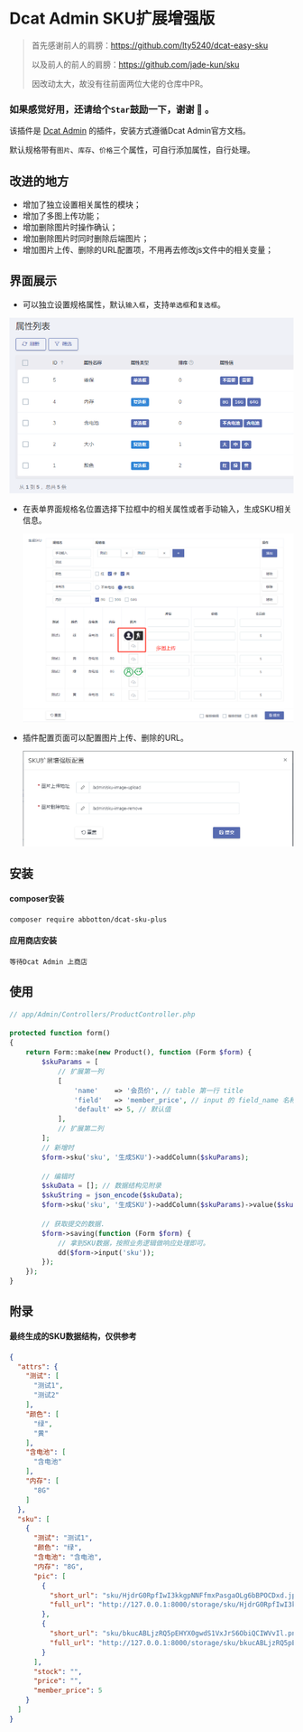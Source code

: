 # Dcat Admin SKU扩展增强版

> 首先感谢前人的肩膀：https://github.com/lty5240/dcat-easy-sku
>
> 以及前人的前人的肩膀：https://github.com/jade-kun/sku
>
> 因改动太大，故没有往前面两位大佬的仓库中PR。

### **如果感觉好用，还请给个`Star`鼓励一下，谢谢 :beers: 。**

该插件是 [Dcat Admin](https://learnku.com/docs/dcat-admin/) 的插件，安装方式遵循Dcat Admin官方文档。

默认规格带有`图片`、`库存`、`价格`三个属性，可自行添加属性，自行处理。

## 改进的地方

- 增加了独立设置相关属性的模块；
- 增加了多图上传功能；
- 增加删除图片时操作确认；
- 增加删除图片时同时删除后端图片；
- 增加图片上传、删除的URL配置项，不用再去修改js文件中的相关变量；

## 界面展示

* 可以独立设置规格属性，默认`输入框`，支持`单选框`和`复选框`。

<div align="center">

![image](screenshots/attributes.png)

</div>

* 在表单界面规格名位置选择下拉框中的相关属性或者手动输入，生成SKU相关信息。
  <div align="center">

  ![image](screenshots/form.png)

  </div>

* 插件配置页面可以配置图片上传、删除的URL。
  <div align="center">

  ![image](screenshots/setting.png)

  </div>

## 安装

#### composer安装

```shell
composer require abbotton/dcat-sku-plus
```

#### 应用商店安装

``` 
等待Dcat Admin 上商店 
```

## 使用

```php
// app/Admin/Controllers/ProductController.php

protected function form()
{
    return Form::make(new Product(), function (Form $form) {
        $skuParams = [
            // 扩展第一列
            [
                'name'    => '会员价', // table 第一行 title
                'field'   => 'member_price', // input 的 field_name 名称
                'default' => 5, // 默认值
            ],
            // 扩展第二列
        ];
        // 新增时
        $form->sku('sku', '生成SKU')->addColumn($skuParams);
        
        // 编辑时
        $skuData = []; // 数据结构见附录
        $skuString = json_encode($skuData);
        $form->sku('sku', '生成SKU')->addColumn($skuParams)->value($skuString);
        
        // 获取提交的数据.
        $form->saving(function (Form $form) {
            // 拿到SKU数据，按照业务逻辑做响应处理即可。
            dd($form->input('sku'));
        });
    });
}
```

## 附录

#### 最终生成的SKU数据结构，仅供参考

```json
{
  "attrs": {
    "测试": [
      "测试1",
      "测试2"
    ],
    "颜色": [
      "绿",
      "黄"
    ],
    "含电池": [
      "含电池"
    ],
    "内存": [
      "8G"
    ]
  },
  "sku": [
    {
      "测试": "测试1",
      "颜色": "绿",
      "含电池": "含电池",
      "内存": "8G",
      "pic": [
        {
          "short_url": "sku/HjdrG0RpfIwI3kkgpNNFfmxPasgaOLg6bBPOCDxd.jpg",
          "full_url": "http://127.0.0.1:8000/storage/sku/HjdrG0RpfIwI3kkgpNNFfmxPasgaOLg6bBPOCDxd.jpg"
        },
        {
          "short_url": "sku/bkucABLjzRQ5pEHYX0gwdS1VxJrS6ObiQCIWVvIl.png",
          "full_url": "http://127.0.0.1:8000/storage/sku/bkucABLjzRQ5pEHYX0gwdS1VxJrS6ObiQCIWVvIl.png"
        }
      ],
      "stock": "",
      "price": "",
      "member_price": 5
    }
  ]
}
```